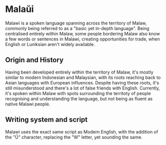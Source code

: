 # Malaŭi

Malawi is a spoken language spanning across the territory of Malaw, commonly being referred to as a "basic yet in-depth language". Being centralised entirely within Malaw, some people bordering Malaw also know a few words or sentences in Malawi, creating opportunities for trade, when English or Luniksian aren't widely available. 


## Origin and History
Having been developed entirely within the territory of Malaw, it's mostly similar to modern Indonesian and Malaysian, with its roots reaching back to Asian languages with European influences. Despite having these roots, it's still misunderstood and there's a lot of false friends with English. Currently, it's spoken within Malaw with spots surrounding the territoty of people recognising and understanding the language, but not being as fluent as native Malawi people. 


## Writing system and script

Malawi uses the exact same script as Modern English, with the addition of the "Ŭ" character, replacing the "W" letter, yet sounding the same. 